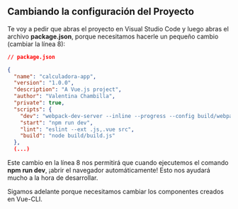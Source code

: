 ## Cambiando la configuración del Proyecto

Te voy a pedir que abras el proyecto en Visual Studio Code y luego abras el archivo **package.json**, porque necesitamos hacerle un pequeño cambio (cambiar la línea 8):

```json
// package.json

{
  "name": "calculadora-app",
  "version": "1.0.0",
  "description": "A Vue.js project",
  "author": "Valentina Chambilla",
  "private": true,
  "scripts": {
    "dev": "webpack-dev-server --inline --progress --config build/webpack.dev.conf.js --open --hot",
    "start": "npm run dev",
    "lint": "eslint --ext .js,.vue src",
    "build": "node build/build.js"
  },
  (...)

```

Este cambio en la línea 8 nos permitirá que cuando ejecutemos el comando **npm run dev**, ¡abrir el navegador automáticamente! Esto nos ayudará mucho a la hora de desarrollar.

Sigamos adelante porque necesitamos cambiar los componentes creados en Vue-CLI.
